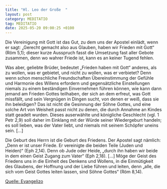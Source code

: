 ```yaml
---
title: "Hl. Leo der Große  "
layout: post
category: MEDITATIO
tag: MEDITATIO
date: 2025-05-20 09:00:25 +0100
---
```

Die Vereinigung mit Gott ist das Gut, zu dem uns der Apostel einlädt, wenn er sagt: „Gerecht gemacht also aus Glauben, haben wir Frieden mit Gott“ (Röm 5,1); dieser kurze Ausspruch fasst die Umsetzung fast aller Gebote zusammen, denn wo wahrer Friede ist, kann es an keiner Tugend fehlen.<!--more-->
 
Was aber, geliebte Brüder, bedeutet „Frieden haben mit Gott“ anderes, als zu wollen, was er gebietet, und nicht zu wollen, was er verbietet? Denn wenn schon menschliche Freundschaften Übereinstimmung der Gefühle und Harmonie des Willens erfordern und gegensätzliche Einstellungen niemals zu einem beständigen Einvernehmen führen können, wie kann dann jemand am Frieden Gottes teilhaben, der sich an dem erfreut, was Gott missfällt, und sein Vergnügen in Dingen sucht, von denen er weiß, dass sie ihn beleidigen? Das ist nicht die Gesinnung der Söhne Gottes, und eine solche Art von Weisheit passt nicht zu denen, die durch Annahme an Kindes statt geadelt wurden. Dieses auserwählte und königliche Geschlecht (vgl. 1 Petr 2,9) soll daher im Einklang mit der Würde seiner Wiedergeburt handeln; es soll lieben, was der Vater liebt, und niemals mit seinem Schöpfer uneins sein. […]
 
Die Geburt des Herrn ist die Geburt des Friedens. Der Apostel sagt nämlich: „Denn er ist unser Friede. Er vereinigte die beiden Teile (Juden und Heiden)“ (Eph 2,14). Denn ob Jude oder Heide, „durch ihn haben wir beide in dem einen Geist Zugang zum Vater“ (Eph 2,18). […] Möge der Geist des Friedens uns in die Einheit des Denkens und Wollens, in die Einmütigkeit des Glaubens, der Hoffnung und der Liebe führen und leiten, denn „alle, die sich vom Geist Gottes leiten lassen, sind Söhne Gottes“ (Röm 8,14).

[Quelle: Evangelizo](https://evangeliumtagfuertag.org/DE/gospel)